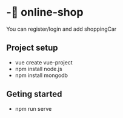# -:star2: online-shop

You can register/login and add shoppingCar

## Project setup

- vue create vue-project
- npm install node.js
- npm install mongodb

## Geting started

- npm run serve
